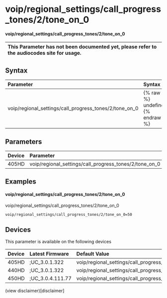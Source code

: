 ﻿---
description: voip/regional_settings/call_progress_tones/2/tone_on_0
search:
    keywords: ['voip','regional_settings','call_progress_tones','2','tone_on_0']
---

# voip/regional_settings/call_progress_tones/2/tone_on_0

#### voip/regional_settings/call_progress_tones/2/tone_on_0


| This Parameter has not been documented yet, please refer to the audiocodes site for usage.  |
| :--- |

## Syntax
| Parameter | Syntax |
| :--- | :--- |
|voip/regional_settings/call_progress_tones/2/tone_on_0 | {% raw %} undefined {% endraw %} |

## Parameters
|Device|Parameter|value|Description|
|:---|:---|:---|:---|
| 405HD | voip/regional_settings/call_progress_tones/2/tone_on_0 |  |  |

## Examples
#### voip/regional_settings/call_progress_tones/2/tone_on_0

voip/regional_settings/call_progress_tones/2/tone_on_0

```
voip/regional_settings/call_progress_tones/2/tone_on_0=50
```

## Devices
This parameter is available on the following devices

| Device | Latest Firmware | Default Value |
|:---|:---|:---|
| 405HD | ;UC_3.0.1.322 | voip/regional_settings/call_progress_tones/2/tone_on_0=50 
| 440HD | ;UC_3.0.1.322 | voip/regional_settings/call_progress_tones/2/tone_on_0=50 
| 450HD | ;UC_3.0.4.111.77 | voip/regional_settings/call_progress_tones/2/tone_on_0=50 

(view disclaimer)[disclaimer]
